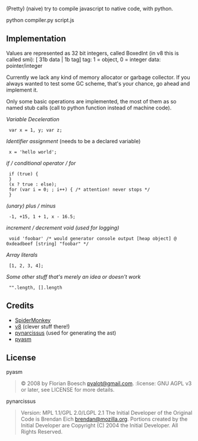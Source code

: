 (Pretty) (naive) try to compile javascript to native code, with python.

python compiler.py script.js

Implementation
-------------
Values are represented as 32 bit integers, called BoxedInt (in v8 this is called smi):
    [ 31b data | 1b tag]
    tag: 1 = object, 0 = integer
    data: pointer/integer

Currently we lack any kind of memory allocator or garbage collector.
If you always wanted to test some GC scheme, that's your chance, go ahead and implement it.

Only some basic operations are implemented, the most of them as so named stub calls
(call to python function instead of machine code).

*Variable Deceleration*

     var x = 1, y; var z;

*Identifier assignment* (needs to be a declared variable)

     x = 'hello world';

*if / conditional operator / for*

     if (true) {
     }
     (x ? true : else);
     for (var i = 0; ; i++) { /* attention! never stops */
     }

*(unary) plus / minus*

     -1, +15, 1 + 1, x - 16.5;

*increment / decrement*
*void (used for logging)*

     void 'foobar' /* would generator console output [heap object] @ 0xdeadbeef [string] "foobar" */

*Array literals*

     [1, 2, 3, 4];

*Some other stuff that's merely an idea or doesn't work*

     "".length, [].length

Credits
-------
- [SpiderMonkey](https://wiki.mozilla.org/JavaScript:Home_Page)
- [v8](http://code.google.com/p/v8/) (clever stuff there!)
- [pynarcissus](http://code.google.com/p/pynarcissus/) (used for generating the ast)
- [pyasm](http://codeflow.org/entries/2009/jul/31/pyasm-python-x86-assembler/)

License
-------
pyasm

>:copyright: 2008 by Florian Boesch <pyalot@gmail.com>.
>:license: GNU AGPL v3 or later, see LICENSE for more details.

pynarcissus

>Version: MPL 1.1/GPL 2.0/LGPL 2.1
>The Initial Developer of the Original Code is
>Brendan Eich <brendan@mozilla.org>.
>Portions created by the Initial Developer are Copyright (C) 2004
>the Initial Developer. All Rights Reserved.

